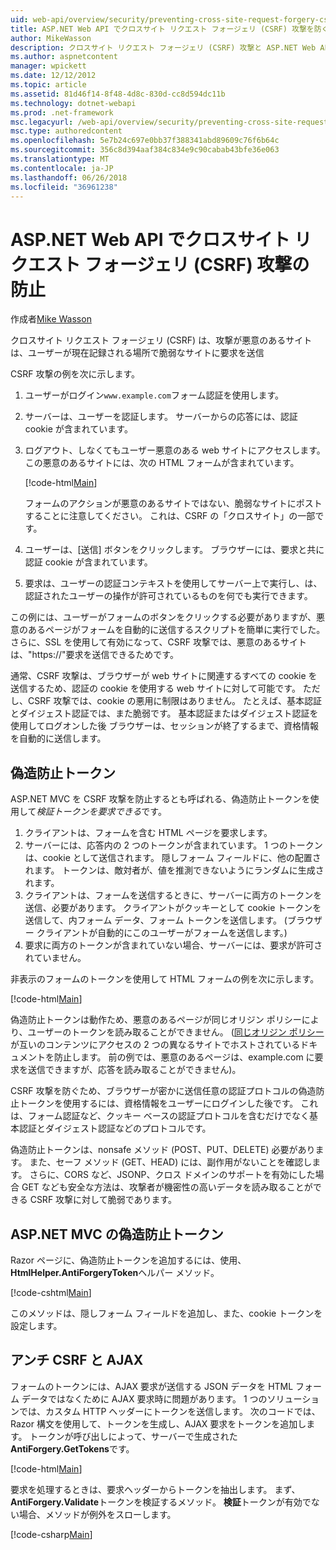 ```yaml
---
uid: web-api/overview/security/preventing-cross-site-request-forgery-csrf-attacks
title: ASP.NET Web API でクロスサイト リクエスト フォージェリ (CSRF) 攻撃を防ぐ |Microsoft ドキュメント
author: MikeWasson
description: クロスサイト リクエスト フォージェリ (CSRF) 攻撃と ASP.NET Web API でアンチ CSRF メジャーを実装する方法について説明します。
ms.author: aspnetcontent
manager: wpickett
ms.date: 12/12/2012
ms.topic: article
ms.assetid: 81d46f14-8f48-4d8c-830d-cc8d594dc11b
ms.technology: dotnet-webapi
ms.prod: .net-framework
msc.legacyurl: /web-api/overview/security/preventing-cross-site-request-forgery-csrf-attacks
msc.type: authoredcontent
ms.openlocfilehash: 5e7b24c697e0bb37f388341abd89609c76f6b64c
ms.sourcegitcommit: 356c8d394aaf384c834e9c90cabab43bfe36e063
ms.translationtype: MT
ms.contentlocale: ja-JP
ms.lasthandoff: 06/26/2018
ms.locfileid: "36961238"
---
```

<a name="preventing-cross-site-request-forgery-csrf-attacks-in-aspnet-web-api"></a>ASP.NET Web API でクロスサイト リクエスト フォージェリ (CSRF) 攻撃の防止
====================
作成者[Mike Wasson](https://github.com/MikeWasson)

クロスサイト リクエスト フォージェリ (CSRF) は、攻撃が悪意のあるサイトは、ユーザーが現在記録される場所で脆弱なサイトに要求を送信

CSRF 攻撃の例を次に示します。

1. ユーザーがログイン`www.example.com`フォーム認証を使用します。
2. サーバーは、ユーザーを認証します。 サーバーからの応答には、認証 cookie が含まれています。
3. ログアウト、しなくてもユーザー悪意のある web サイトにアクセスします。 この悪意のあるサイトには、次の HTML フォームが含まれています。 

    [!code-html[Main](preventing-cross-site-request-forgery-csrf-attacks/samples/sample1.html)]

    フォームのアクションが悪意のあるサイトではない、脆弱なサイトにポストすることに注意してください。 これは、CSRF の「クロスサイト」の一部です。
4. ユーザーは、[送信] ボタンをクリックします。 ブラウザーには、要求と共に認証 cookie が含まれています。
5. 要求は、ユーザーの認証コンテキストを使用してサーバー上で実行し、は、認証されたユーザーの操作が許可されているものを何でも実行できます。

この例には、ユーザーがフォームのボタンをクリックする必要がありますが、悪意のあるページがフォームを自動的に送信するスクリプトを簡単に実行でした。 さらに、SSL を使用して有効になって、CSRF 攻撃では、悪意のあるサイトは、"https://"要求を送信できるためです。

通常、CSRF 攻撃は、ブラウザーが web サイトに関連するすべての cookie を送信するため、認証の cookie を使用する web サイトに対して可能です。 ただし、CSRF 攻撃では、cookie の悪用に制限はありません。 たとえば、基本認証とダイジェスト認証では、また脆弱です。 基本認証またはダイジェスト認証を使用してログオンした後 ブラウザーは、セッションが終了するまで、資格情報を自動的に送信します。

## <a name="anti-forgery-tokens"></a>偽造防止トークン

ASP.NET MVC を CSRF 攻撃を防止するとも呼ばれる、偽造防止トークンを使用して*検証トークンを要求できる*です。

1. クライアントは、フォームを含む HTML ページを要求します。
2. サーバーには、応答内の 2 つのトークンが含まれています。 1 つのトークンは、cookie として送信されます。 隠しフォーム フィールドに、他の配置されます。 トークンは、敵対者が、値を推測できないようにランダムに生成されます。
3. クライアントは、フォームを送信するときに、サーバーに両方のトークンを送信、必要があります。 クライアントがクッキーとして cookie トークンを送信して、内フォーム データ、フォーム トークンを送信します。 (ブラウザー クライアントが自動的にこのユーザーがフォームを送信します。)
4. 要求に両方のトークンが含まれていない場合、サーバーには、要求が許可されていません。

非表示のフォームのトークンを使用して HTML フォームの例を次に示します。

[!code-html[Main](preventing-cross-site-request-forgery-csrf-attacks/samples/sample2.html)]

偽造防止トークンは動作ため、悪意のあるページが同じオリジン ポリシーにより、ユーザーのトークンを読み取ることができません。 ([同じオリジン ポリシー](http://www.w3.org/Security/wiki/Same_Origin_Policy)が互いのコンテンツにアクセスの 2 つの異なるサイトでホストされているドキュメントを防止します。 前の例では、悪意のあるページは、example.com に要求を送信できますが、応答を読み取ることができません)。

CSRF 攻撃を防ぐため、ブラウザーが密かに送信任意の認証プロトコルの偽造防止トークンを使用するには、資格情報をユーザーにログインした後です。 これは、フォーム認証など、クッキー ベースの認証プロトコルを含むだけでなく基本認証とダイジェスト認証などのプロトコルです。

偽造防止トークンは、nonsafe メソッド (POST、PUT、DELETE) 必要があります。 また、セーフ メソッド (GET、HEAD) には、副作用がないことを確認します。 さらに、CORS など、JSONP、クロス ドメインのサポートを有効にした場合 GET なども安全な方法は、攻撃者が機密性の高いデータを読み取ることができる CSRF 攻撃に対して脆弱であります。

## <a name="anti-forgery-tokens-in-aspnet-mvc"></a>ASP.NET MVC の偽造防止トークン

Razor ページに、偽造防止トークンを追加するには、使用、 **HtmlHelper.AntiForgeryToken**ヘルパー メソッド。

[!code-cshtml[Main](preventing-cross-site-request-forgery-csrf-attacks/samples/sample3.cshtml)]

このメソッドは、隠しフォーム フィールドを追加し、また、cookie トークンを設定します。

## <a name="anti-csrf-and-ajax"></a>アンチ CSRF と AJAX

フォームのトークンには、AJAX 要求が送信する JSON データを HTML フォーム データではなくために AJAX 要求時に問題があります。 1 つのソリューションでは、カスタム HTTP ヘッダーにトークンを送信します。 次のコードでは、Razor 構文を使用して、トークンを生成し、AJAX 要求をトークンを追加します。 トークンが呼び出しによって、サーバーで生成された**AntiForgery.GetTokens**です。

[!code-html[Main](preventing-cross-site-request-forgery-csrf-attacks/samples/sample4.html)]

要求を処理するときは、要求ヘッダーからトークンを抽出します。 まず、 **AntiForgery.Validate**トークンを検証するメソッド。 **検証**トークンが有効でない場合、メソッドが例外をスローします。

[!code-csharp[Main](preventing-cross-site-request-forgery-csrf-attacks/samples/sample5.cs)]
